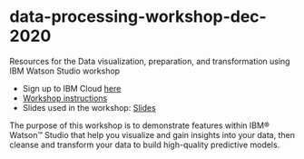 # data-processing-workshop-dec-2020
Resources for the Data visualization, preparation, and transformation using IBM Watson Studio workshop 

- Sign up to IBM Cloud [here](https://ibm.biz/DataAnalysis)
- [Workshop instructions](https://developer.ibm.com/tutorials/watson-studio-data-visualization-preparation-transformation/)
- Slides used in the workshop: [Slides](https://github.com/hania-ibrahim/data-processing-workshop-dec-2020/blob/main/Effortlessly%20explore%20and%20analyze%20your%20data%20using%20IBM%20Cloud%20Pak%20for%20Data.pptx)

The purpose of this workshop is to demonstrate features within IBM® Watson™ Studio that help you visualize and gain insights into your data, then cleanse and transform your data to build high-quality predictive models.
